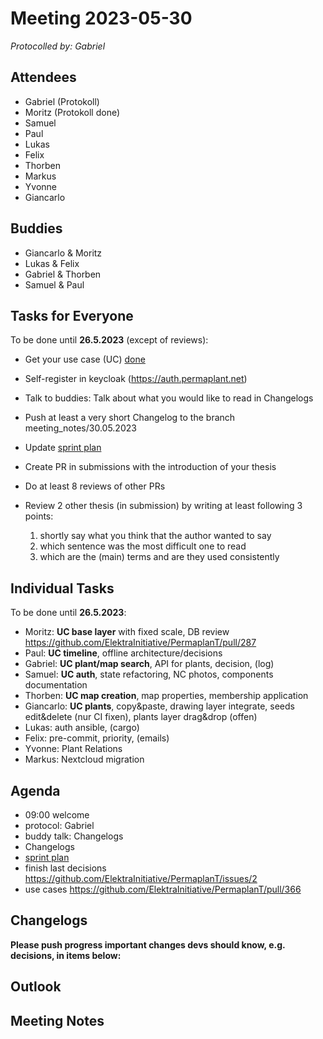 # Meeting 2023-05-30

_Protocolled by: Gabriel_

## Attendees

- Gabriel (Protokoll)
- Moritz (Protokoll done)
- Samuel
- Paul
- Lukas
- Felix
- Thorben
- Markus
- Yvonne
- Giancarlo

## Buddies

- Giancarlo & Moritz
- Lukas & Felix
- Gabriel & Thorben
- Samuel & Paul

## Tasks for Everyone

To be done until **26.5.2023** (except of reviews):

- Get your use case (UC) [done](doc/usecases/README.md)
- Self-register in keycloak (https://auth.permaplant.net)
- Talk to buddies: Talk about what you would like to read in Changelogs
- Push at least a very short Changelog to the branch meeting_notes/30.05.2023
- Update [sprint plan](https://github.com/orgs/ElektraInitiative/projects/4/)
- Create PR in submissions with the introduction of your thesis
- Do at least 8 reviews of other PRs
- Review 2 other thesis (in submission) by writing at least following 3 points:

  1. shortly say what you think that the author wanted to say
  2. which sentence was the most difficult one to read
  3. which are the (main) terms and are they used consistently

## Individual Tasks

To be done until **26.5.2023**:

- Moritz: **UC base layer** with fixed scale, DB review https://github.com/ElektraInitiative/PermaplanT/pull/287
- Paul: **UC timeline**, offline architecture/decisions
- Gabriel: **UC plant/map search**, API for plants, decision, (log)
- Samuel: **UC auth**, state refactoring, NC photos, components documentation
- Thorben: **UC map creation**, map properties, membership application
- Giancarlo: **UC plants**, copy&paste, drawing layer integrate, seeds edit&delete (nur CI fixen), plants layer drag&drop (offen)
- Lukas: auth ansible, (cargo)
- Felix: pre-commit, priority, (emails)
- Yvonne: Plant Relations
- Markus: Nextcloud migration

## Agenda

- 09:00 welcome
- protocol: Gabriel
- buddy talk: Changelogs
- Changelogs
- [sprint plan](https://github.com/orgs/ElektraInitiative/projects/4/)
- finish last decisions https://github.com/ElektraInitiative/PermaplanT/issues/2
- use cases https://github.com/ElektraInitiative/PermaplanT/pull/366

## Changelogs

**Please push progress important changes devs should know, e.g. decisions, in items below:**

## Outlook

## Meeting Notes
